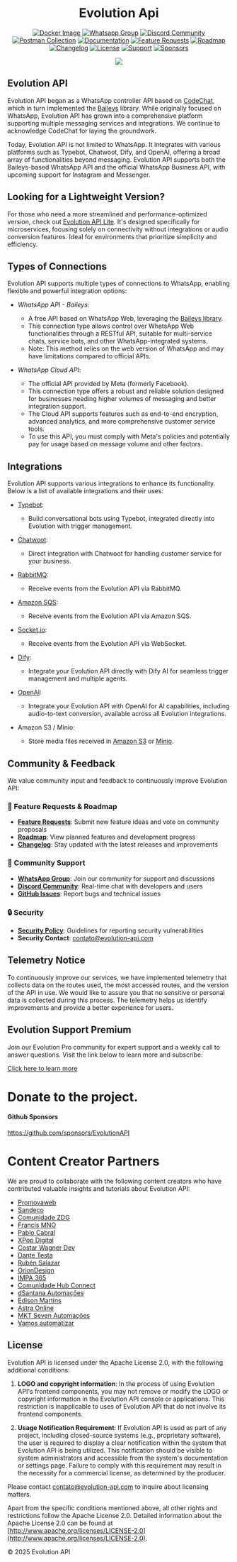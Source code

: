 <h1 align="center">Evolution Api</h1>

<div align="center">

[![Docker Image](https://img.shields.io/badge/Docker-image-blue)](https://hub.docker.com/r/evoapicloud/evolution-api)
[![Whatsapp Group](https://img.shields.io/badge/Group-WhatsApp-%2322BC18)](https://evolution-api.com/whatsapp)
[![Discord Community](https://img.shields.io/badge/Discord-Community-blue)](https://evolution-api.com/discord)
[![Postman Collection](https://img.shields.io/badge/Postman-Collection-orange)](https://evolution-api.com/postman) 
[![Documentation](https://img.shields.io/badge/Documentation-Official-green)](https://doc.evolution-api.com)
[![Feature Requests](https://img.shields.io/badge/Feature-Requests-purple)](https://evolutionapi.canny.io/feature-requests)
[![Roadmap](https://img.shields.io/badge/Roadmap-Community-blue)](https://evolutionapi.canny.io/feature-requests)
[![Changelog](https://img.shields.io/badge/Changelog-Updates-green)](https://evolutionapi.canny.io/changelog)
[![License](https://img.shields.io/badge/license-Apache--2.0-blue)](./LICENSE)
[![Support](https://img.shields.io/badge/Donation-picpay-green)](https://app.picpay.com/user/davidsongomes1998)
[![Sponsors](https://img.shields.io/badge/Github-sponsor-orange)](https://github.com/sponsors/EvolutionAPI)

</div>
  
<div align="center"><img src="./public/images/cover.png"></div>

## Evolution API

Evolution API began as a WhatsApp controller API based on [CodeChat](https://github.com/code-chat-br/whatsapp-api), which in turn implemented the [Baileys](https://github.com/WhiskeySockets/Baileys) library. While originally focused on WhatsApp, Evolution API has grown into a comprehensive platform supporting multiple messaging services and integrations. We continue to acknowledge CodeChat for laying the groundwork.

Today, Evolution API is not limited to WhatsApp. It integrates with various platforms such as Typebot, Chatwoot, Dify, and OpenAI, offering a broad array of functionalities beyond messaging. Evolution API supports both the Baileys-based WhatsApp API and the official WhatsApp Business API, with upcoming support for Instagram and Messenger.

## Looking for a Lightweight Version?
For those who need a more streamlined and performance-optimized version, check out [Evolution API Lite](https://github.com/EvolutionAPI/evolution-api-lite). It's designed specifically for microservices, focusing solely on connectivity without integrations or audio conversion features. Ideal for environments that prioritize simplicity and efficiency.

## Types of Connections

Evolution API supports multiple types of connections to WhatsApp, enabling flexible and powerful integration options:

- *WhatsApp API - Baileys*:
  - A free API based on WhatsApp Web, leveraging the [Baileys library](https://github.com/WhiskeySockets/Baileys).
  - This connection type allows control over WhatsApp Web functionalities through a RESTful API, suitable for multi-service chats, service bots, and other WhatsApp-integrated systems.
  - Note: This method relies on the web version of WhatsApp and may have limitations compared to official APIs.

- *WhatsApp Cloud API*:
  - The official API provided by Meta (formerly Facebook).
  - This connection type offers a robust and reliable solution designed for businesses needing higher volumes of messaging and better integration support.
  - The Cloud API supports features such as end-to-end encryption, advanced analytics, and more comprehensive customer service tools.
  - To use this API, you must comply with Meta's policies and potentially pay for usage based on message volume and other factors.

## Integrations

Evolution API supports various integrations to enhance its functionality. Below is a list of available integrations and their uses:

- [Typebot](https://typebot.io/):
  - Build conversational bots using Typebot, integrated directly into Evolution with trigger management.

- [Chatwoot](https://www.chatwoot.com/):
  - Direct integration with Chatwoot for handling customer service for your business.

- [RabbitMQ](https://www.rabbitmq.com/):
  - Receive events from the Evolution API via RabbitMQ.

- [Amazon SQS](https://aws.amazon.com/pt/sqs/):
  - Receive events from the Evolution API via Amazon SQS.

- [Socket.io](https://socket.io/):
  - Receive events from the Evolution API via WebSocket.

- [Dify](https://dify.ai/):
  - Integrate your Evolution API directly with Dify AI for seamless trigger management and multiple agents.

- [OpenAI](https://openai.com/):
  - Integrate your Evolution API with OpenAI for AI capabilities, including audio-to-text conversion, available across all Evolution integrations.

- Amazon S3 / Minio:
  - Store media files received in [Amazon S3](https://aws.amazon.com/pt/s3/) or [Minio](https://min.io/).

## Community & Feedback

We value community input and feedback to continuously improve Evolution API:

### 🚀 Feature Requests & Roadmap
- **[Feature Requests](https://evolutionapi.canny.io/feature-requests)**: Submit new feature ideas and vote on community proposals
- **[Roadmap](https://evolutionapi.canny.io/feature-requests)**: View planned features and development progress
- **[Changelog](https://evolutionapi.canny.io/changelog)**: Stay updated with the latest releases and improvements

### 💬 Community Support
- **[WhatsApp Group](https://evolution-api.com/whatsapp)**: Join our community for support and discussions
- **[Discord Community](https://evolution-api.com/discord)**: Real-time chat with developers and users
- **[GitHub Issues](https://github.com/EvolutionAPI/evolution-api/issues)**: Report bugs and technical issues

### 🔒 Security
- **[Security Policy](./SECURITY.md)**: Guidelines for reporting security vulnerabilities
- **Security Contact**: contato@evolution-api.com

## Telemetry Notice

To continuously improve our services, we have implemented telemetry that collects data on the routes used, the most accessed routes, and the version of the API in use. We would like to assure you that no sensitive or personal data is collected during this process. The telemetry helps us identify improvements and provide a better experience for users.

## Evolution Support Premium

Join our Evolution Pro community for expert support and a weekly call to answer questions. Visit the link below to learn more and subscribe:

[Click here to learn more](https://evolution-api.com/suporte-pro)

# Donate to the project.

#### Github Sponsors

https://github.com/sponsors/EvolutionAPI

# Content Creator Partners

We are proud to collaborate with the following content creators who have contributed valuable insights and tutorials about Evolution API:

- [Promovaweb](https://www.youtube.com/@promovaweb)
- [Sandeco](https://www.youtube.com/@canalsandeco)
- [Comunidade ZDG](https://www.youtube.com/@ComunidadeZDG)
- [Francis MNO](https://www.youtube.com/@FrancisMNO)
- [Pablo Cabral](https://youtube.com/@pablocabral)
- [XPop Digital](https://www.youtube.com/@xpopdigital)
- [Costar Wagner Dev](https://www.youtube.com/@costarwagnerdev)
- [Dante Testa](https://youtube.com/@dantetesta_)
- [Rubén Salazar](https://youtube.com/channel/UCnYGZIE2riiLqaN9sI6riig)
- [OrionDesign](youtube.com/OrionDesign_Oficial)
- [IMPA 365](youtube.com/@impa365_ofc)
- [Comunidade Hub Connect](https://youtube.com/@comunidadehubconnect)
- [dSantana Automações](https://www.youtube.com/channel/UCG7DjUmAxtYyURlOGAIryNQ?view_as=subscriber)
- [Edison Martins](https://www.youtube.com/@edisonmartinsmkt)
- [Astra Online](https://www.youtube.com/@astraonlineweb)
- [MKT Seven Automações](https://www.youtube.com/@sevenautomacoes)
- [Vamos automatizar](https://www.youtube.com/vamosautomatizar)

## License

Evolution API is licensed under the Apache License 2.0, with the following additional conditions:

1. **LOGO and copyright information**: In the process of using Evolution API's frontend components, you may not remove or modify the LOGO or copyright information in the Evolution API console or applications. This restriction is inapplicable to uses of Evolution API that do not involve its frontend components.

2. **Usage Notification Requirement**: If Evolution API is used as part of any project, including closed-source systems (e.g., proprietary software), the user is required to display a clear notification within the system that Evolution API is being utilized. This notification should be visible to system administrators and accessible from the system's documentation or settings page. Failure to comply with this requirement may result in the necessity for a commercial license, as determined by the producer.

Please contact contato@evolution-api.com to inquire about licensing matters.

Apart from the specific conditions mentioned above, all other rights and restrictions follow the Apache License 2.0. Detailed information about the Apache License 2.0 can be found at [http://www.apache.org/licenses/LICENSE-2.0](http://www.apache.org/licenses/LICENSE-2.0).

© 2025 Evolution API
